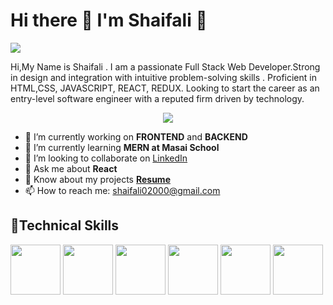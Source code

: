 <h1>Hi there 👋 I'm Shaifali 👩</h1>
<div margin="auto">
<img src="https://img.freepik.com/free-vector/young-tiny-girl-sitting-coding-via-laptop-computer-programmer-code-flat-vector-illustration-it-digital-technology_74855-8751.jpg?size=1026&ext=jpg&ga=GA1.2.1323011461.1676294460&semt=ais"/>
  </div>
<p>
Hi,My Name is Shaifali . I am a passionate Full Stack Web Developer.Strong in design and integration with intuitive problem-solving skills . Proficient in HTML,CSS, JAVASCRIPT, REACT, REDUX. Looking to start the career as an entry-level software engineer with a reputed firm driven by technology.
</p>
<div id="header" align="center">
  <img src="https://media1.giphy.com/media/26n7b7PjSOZJwVCmY/giphy.webp?cid=ecf05e4728f9ysbeeszug7wzirde5hz36pr3vx32pg62wp11&rid=giphy.webp&ct=g"/>
</div>


- 🔭 I’m currently working on **FRONTEND** and **BACKEND**
- 🌱 I’m currently learning **MERN at Masai School**
- 👯 I’m looking to collaborate on <a href="https://www.linkedin.com/in/shaifali-610a66249/">LinkedIn</a>
- 💬 Ask me about **React**
- 📄 Know about my projects **<a href="https://drive.google.com/file/d/1m-5h1Is4mNkilVLdVOFL7cg8Pegx4CkL/view?usp=share_link">Resume</a>**
- 📫 How to reach me: <a href="https://mail.google.com/mail/u/0/#compose=CllgCJlLWxqnrmcQxQrxWLMQslBnnpCmLCNFTgHLWjkxDTbKbdbvLxMCsPsGvMKQJTcZTDMFFVV">shaifali02000@gmail.com</a>

<h2>📜Technical Skills</h2>
<div>
<img src="https://media1.giphy.com/media/SvFocn0wNMx0iv2rYz/200w.webp?cid=ecf05e470vjhp7omsv23mp4awxaxtpy0hidsrueqzef9coaz&rid=200w.webp&ct=g" width="80px" />
<img src="https://img.freepik.com/free-icon/css_318-674222.jpg?size=338&ext=jpg&ga=GA1.1.1323011461.1676294460&semt=ais" width="80px"/>
<img src="https://img.freepik.com/free-icon/html-5_318-698168.jpg?size=338&ext=jpg&ga=GA1.1.1323011461.1676294460&semt=ais" width="80px"/>
<img src="https://img.icons8.com/color/1x/nodejs.png" width="80px"/>
<img src="https://img.icons8.com/color/1x/redux.png" width="80px"/>
<img src="https://img.icons8.com/officel/1x/react.png" width="80px"/>
  </div>
